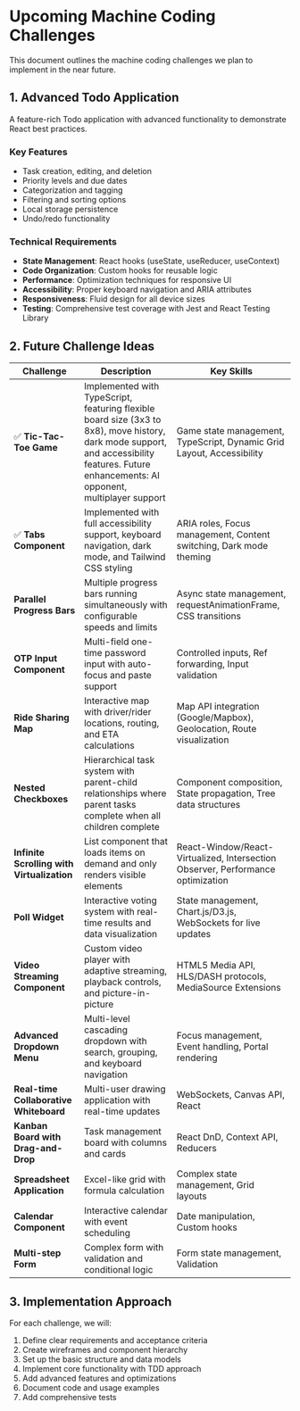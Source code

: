 # Upcoming Machine Coding Challenges

This document outlines the machine coding challenges we plan to implement in the near future.

## 1. Advanced Todo Application

A feature-rich Todo application with advanced functionality to demonstrate React best practices.

### Key Features
- Task creation, editing, and deletion
- Priority levels and due dates
- Categorization and tagging
- Filtering and sorting options
- Local storage persistence
- Undo/redo functionality

### Technical Requirements
- **State Management**: React hooks (useState, useReducer, useContext)
- **Code Organization**: Custom hooks for reusable logic
- **Performance**: Optimization techniques for responsive UI
- **Accessibility**: Proper keyboard navigation and ARIA attributes
- **Responsiveness**: Fluid design for all device sizes
- **Testing**: Comprehensive test coverage with Jest and React Testing Library

## 2. Future Challenge Ideas

| Challenge | Description | Key Skills |
|-----------|-------------|------------|
| ✅ **Tic-Tac-Toe Game** | Implemented with TypeScript, featuring flexible board size (3x3 to 8x8), move history, dark mode support, and accessibility features. Future enhancements: AI opponent, multiplayer support | Game state management, TypeScript, Dynamic Grid Layout, Accessibility |
| ✅ **Tabs Component** | Implemented with full accessibility support, keyboard navigation, dark mode, and Tailwind CSS styling | ARIA roles, Focus management, Content switching, Dark mode theming |
| **Parallel Progress Bars** | Multiple progress bars running simultaneously with configurable speeds and limits | Async state management, requestAnimationFrame, CSS transitions |
| **OTP Input Component** | Multi-field one-time password input with auto-focus and paste support | Controlled inputs, Ref forwarding, Input validation |
| **Ride Sharing Map** | Interactive map with driver/rider locations, routing, and ETA calculations | Map API integration (Google/Mapbox), Geolocation, Route visualization |
| **Nested Checkboxes** | Hierarchical task system with parent-child relationships where parent tasks complete when all children complete | Component composition, State propagation, Tree data structures |
| **Infinite Scrolling with Virtualization** | List component that loads items on demand and only renders visible elements | React-Window/React-Virtualized, Intersection Observer, Performance optimization |
| **Poll Widget** | Interactive voting system with real-time results and data visualization | State management, Chart.js/D3.js, WebSockets for live updates |
| **Video Streaming Component** | Custom video player with adaptive streaming, playback controls, and picture-in-picture | HTML5 Media API, HLS/DASH protocols, MediaSource Extensions |
| **Advanced Dropdown Menu** | Multi-level cascading dropdown with search, grouping, and keyboard navigation | Focus management, Event handling, Portal rendering |
| **Real-time Collaborative Whiteboard** | Multi-user drawing application with real-time updates | WebSockets, Canvas API, React |
| **Kanban Board with Drag-and-Drop** | Task management board with columns and cards | React DnD, Context API, Reducers |
| **Spreadsheet Application** | Excel-like grid with formula calculation | Complex state management, Grid layouts |
| **Calendar Component** | Interactive calendar with event scheduling | Date manipulation, Custom hooks |
| **Multi-step Form** | Complex form with validation and conditional logic | Form state management, Validation |

## 3. Implementation Approach

For each challenge, we will:

1. Define clear requirements and acceptance criteria
2. Create wireframes and component hierarchy
3. Set up the basic structure and data models
4. Implement core functionality with TDD approach
5. Add advanced features and optimizations
6. Document code and usage examples
7. Add comprehensive tests
